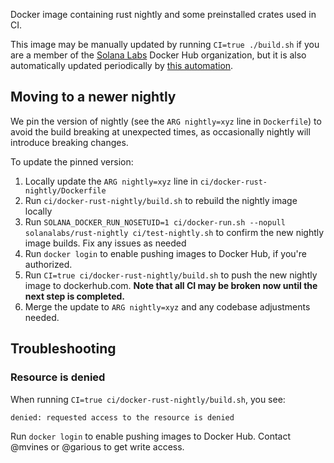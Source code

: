 Docker image containing rust nightly and some preinstalled crates used in CI.

This image may be manually updated by running `CI=true ./build.sh` if you are a member
of the [Solana Labs](https://hub.docker.com/u/solanalabs/) Docker Hub
organization, but it is also automatically updated periodically by
[this automation](https://buildkite.com/solana-labs/solana-ci-docker-rust-nightly).

## Moving to a newer nightly

We pin the version of nightly (see the `ARG nightly=xyz` line in `Dockerfile`)
to avoid the build breaking at unexpected times, as occasionally nightly will
introduce breaking changes.

To update the pinned version:
1. Locally update the `ARG nightly=xyz` line in `ci/docker-rust-nightly/Dockerfile`
1. Run `ci/docker-rust-nightly/build.sh` to rebuild the nightly image locally
1. Run `SOLANA_DOCKER_RUN_NOSETUID=1 ci/docker-run.sh --nopull solanalabs/rust-nightly ci/test-nightly.sh` to
   confirm the new nightly image builds.  Fix any issues as needed
1. Run `docker login` to enable pushing images to Docker Hub, if you're authorized.
1. Run `CI=true ci/docker-rust-nightly/build.sh` to push the new nightly image to dockerhub.com.
   **Note that all CI may be broken now until the next step is completed.**
1. Merge the update to `ARG nightly=xyz` and any codebase adjustments needed.


## Troubleshooting

### Resource is denied

When running `CI=true ci/docker-rust-nightly/build.sh`, you see:

```
denied: requested access to the resource is denied
```

Run `docker login` to enable pushing images to Docker Hub. Contact @mvines or @garious
to get write access.
